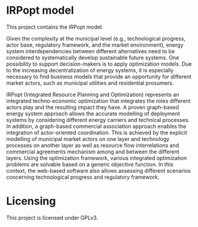 # IRPopt model

This project contains the IRPopt model.

Given the complexity at the municipal level (e.g., technological progress, actor base, regulatory framework, and the market environment), energy system interdependencies between different alternatives need to be considered to systematically develop sustainable future systems. One possibility to support decision-makers is to apply optimization models. Due to the increasing decentralization of energy systems, it is especially necessary to find business models that provide an opportunity for different market actors, such as municipal utilities and residential prosumers.

IRPopt (Integrated Resource Planning and Optimization) represents an integrated techno-economic optimization that integrates the roles different actors play and the resulting impact they have. A proven graph-based energy system approach allows the accurate modelling of deployment systems by considering different energy carriers and technical processes. In addition, a graph-based commercial association approach enables the integration of actor-oriented coordination. This is achieved by the explicit modelling of municipal market actors on one layer and technology processes on another layer as well as resource flow interrelations and commercial agreements mechanism among and between the different layers. Using the optimization framework, various integrated optimization problems are solvable based on a generic objective function. In this context, the web-based software also allows assessing different scenarios concerning technological progress and regulatory framework.

# Licensing

This project is licensed under GPLv3. 
